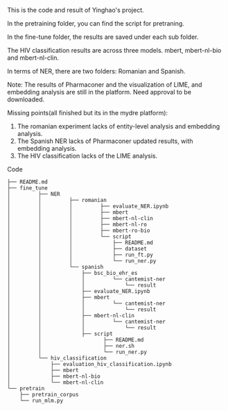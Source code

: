 This is the code and result of Yinghao's project.

In the pretraining folder, you can find the script for pretraning.

In the fine-tune folder, the results are saved under each sub folder.

The HIV classification results are across three models. mbert, mbert-nl-bio and mbert-nl-clin.

In terms of NER, there are two folders: Romanian and Spanish.

Note: The results of Pharmaconer and the visualization of LIME, and embedding analysis are still in the platform. Need approval to be downloaded.

Missing points(all finished but its in the mydre platform):

1. The romanian experiment lacks of entity-level analysis and embedding analysis.
2. The Spanish NER lacks of Pharmaconer updated results, with embedding analysis.
3. The HIV classification lacks of the LIME analysis.


Code 

```
├── README.md
├── fine_tune
│         ├── NER
│         │         ├── romanian
│         │         │         ├── evaluate_NER.ipynb
│         │         │         ├── mbert
│         │         │         ├── mbert-nl-clin
│         │         │         ├── mbert-nl-ro
│         │         │         ├── mbert-ro-bio
│         │         │         └── script
│         │         │             ├── README.md
│         │         │             ├── dataset
│         │         │             ├── run_ft.py
│         │         │             └── run_ner.py
│         │         └── spanish
│         │             ├── bsc_bio_ehr_es
│         │             │         └── cantemist-ner
│         │             │             └── result
│         │             ├── evaluate_NER.ipynb
│         │             ├── mbert
│         │             │         └── cantemist-ner
│         │             │             └── result
│         │             ├── mbert-nl-clin
│         │             │         └── cantemist-ner
│         │             │             └── result
│         │             ├── script
│         │                    ├── README.md
│         │                    ├── ner.sh
│         │                    └── run_ner.py
│         └── hiv_classification
│             ├── evaluation_hiv_classification.ipynb
│             ├── mbert
│             ├── mbert-nl-bio
│             └── mbert-nl-clin
└── pretrain
    ├── pretrain_corpus
    └── run_mlm.py
        
```